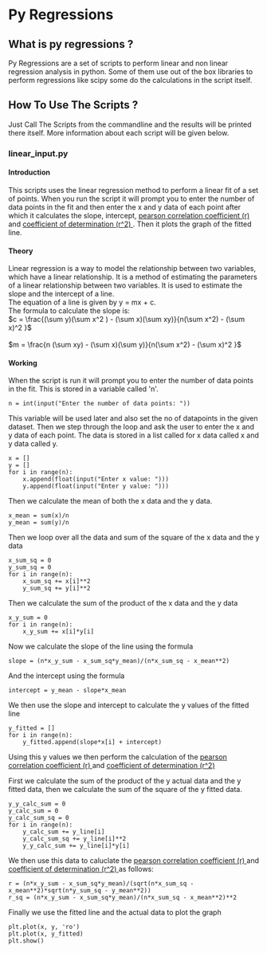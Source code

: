 # Py Regressions

## What is py regressions ?

Py Regressions are a set of scripts to perform linear and non linear regression analysis in python. Some of them use out of the box libraries to perform regressions like scipy some do the calculations in the script itself.

## How To Use The Scripts ?

Just Call The Scripts from the commandline and the results will be printed there itself. More information about each script will be given below.

### linear_input.py

#### Introduction
This scripts uses the linear regression method to perform a linear fit of a set of points. When you run the script it will prompt you to enter the number of data points in the fit and then enter the x and y data of each point after which it calculates the slope, intercept, <a href = "https://en.wikipedia.org/wiki/Pearson_correlation_coefficient" >pearson correlation coefficient (r) </a> and <a href = "https://en.wikipedia.org/wiki/Coefficient_of_determination"> coefficient of determination (r^2) </a>. Then it plots the graph of the fitted line.


#### Theory
Linear regression is a way to model the relationship between two variables, which have a linear relationship. It is a method of estimating the parameters of a linear relationship between two variables. It is used to estimate the slope and the intercept of a line.<br>
The equation of a line is given by y = mx + c.<br>
The formula to calculate the slope is:<br>
$c = \frac{(\sum y)(\sum x^2 ) - (\sum x)(\sum xy)}{n(\sum x^2) - (\sum x)^2 }$ <br><br>
$m = \frac{n (\sum xy) - (\sum x)(\sum y)}{n(\sum x^2) - (\sum x)^2 }$


#### Working 
When the script is run it will prompt you to enter the number of data points in the fit. This is stored in a variable called 'n'. 
```
n = int(input("Enter the number of data points: "))
```

This variable will be used later and also set the no of datapoints in the given dataset. Then we step through the loop and ask the user to enter the x and y data of each point. The data is stored in a list called for x data called x and y data called y.

```
x = []
y = []
for i in range(n):
    x.append(float(input("Enter x value: ")))
    y.append(float(input("Enter y value: ")))
```

Then we calculate the mean of both the x data and the y data.

```
x_mean = sum(x)/n
y_mean = sum(y)/n
```

Then we loop over all the data and sum of the square of the x data and the y data

```
x_sum_sq = 0
y_sum_sq = 0
for i in range(n):
    x_sum_sq += x[i]**2
    y_sum_sq += y[i]**2
```

Then we calculate the sum of the product of the x data and the y data

```
x_y_sum = 0
for i in range(n):
    x_y_sum += x[i]*y[i]
```
Now we calculate the slope of the line using the formula

```
slope = (n*x_y_sum - x_sum_sq*y_mean)/(n*x_sum_sq - x_mean**2)
```
And the intercept using the formula

```
intercept = y_mean - slope*x_mean
```
We then use the slope and intercept to calculate the y values of the fitted line

```
y_fitted = []
for i in range(n):
    y_fitted.append(slope*x[i] + intercept)
```
Using this y values we then perform the calculation of the <a href = "https://en.wikipedia.org/wiki/Pearson_correlation_coefficient" >pearson correlation coefficient (r) </a> and <a href = "https://en.wikipedia.org/wiki/Coefficient_of_determination"> coefficient of determination (r^2) </a>

First we calculate the sum of the product of the y actual data and the y fitted data, then we calculate the sum of the square of the y fitted data.

```
y_y_calc_sum = 0
y_calc_sum = 0
y_calc_sum_sq = 0
for i in range(n):
    y_calc_sum += y_line[i]
    y_calc_sum_sq += y_line[i]**2
    y_y_calc_sum += y_line[i]*y[i]
```
We then use this data to caluclate the <a href = "https://en.wikipedia.org/wiki/Pearson_correlation_coefficient" >pearson correlation coefficient (r) </a> and <a href = "https://en.wikipedia.org/wiki/Coefficient_of_determination"> coefficient of determination (r^2) </a> as follows:

```
r = (n*x_y_sum - x_sum_sq*y_mean)/(sqrt(n*x_sum_sq - x_mean**2)*sqrt(n*y_sum_sq - y_mean**2))
r_sq = (n*x_y_sum - x_sum_sq*y_mean)/(n*x_sum_sq - x_mean**2)**2
```
Finally we use the fitted line and the actual data to plot the graph

```
plt.plot(x, y, 'ro')
plt.plot(x, y_fitted)
plt.show()
```

